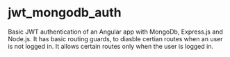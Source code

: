 # jwt_mongodb_auth
Basic JWT authentication of an Angular app with MongoDb, Express.js and Node.js.
It has basic routing guards, to diasble certian routes when an user is not logged in.
It allows certain routes only when the user is logged in.
